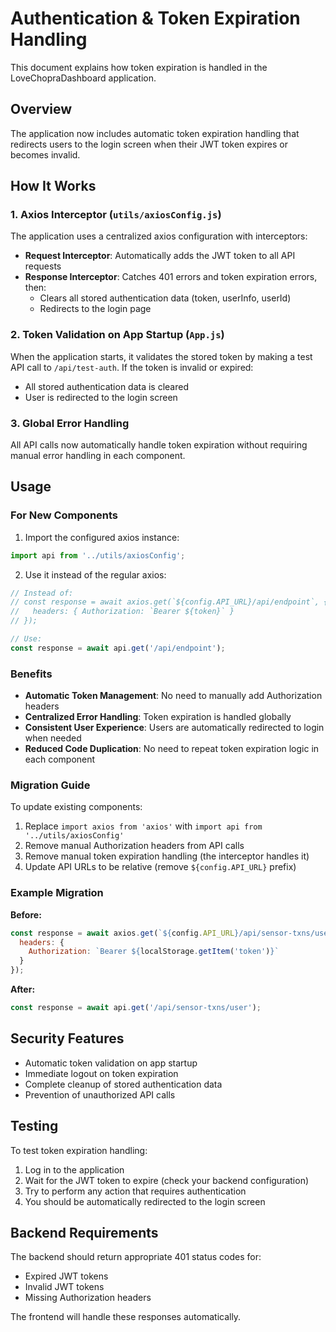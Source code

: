 # Authentication & Token Expiration Handling

This document explains how token expiration is handled in the LoveChopraDashboard application.

## Overview

The application now includes automatic token expiration handling that redirects users to the login screen when their JWT token expires or becomes invalid.

## How It Works

### 1. Axios Interceptor (`utils/axiosConfig.js`)

The application uses a centralized axios configuration with interceptors:

- **Request Interceptor**: Automatically adds the JWT token to all API requests
- **Response Interceptor**: Catches 401 errors and token expiration errors, then:
  - Clears all stored authentication data (token, userInfo, userId)
  - Redirects to the login page

### 2. Token Validation on App Startup (`App.js`)

When the application starts, it validates the stored token by making a test API call to `/api/test-auth`. If the token is invalid or expired:
- All stored authentication data is cleared
- User is redirected to the login screen

### 3. Global Error Handling

All API calls now automatically handle token expiration without requiring manual error handling in each component.

## Usage

### For New Components

1. Import the configured axios instance:
```javascript
import api from '../utils/axiosConfig';
```

2. Use it instead of the regular axios:
```javascript
// Instead of:
// const response = await axios.get(`${config.API_URL}/api/endpoint`, {
//   headers: { Authorization: `Bearer ${token}` }
// });

// Use:
const response = await api.get('/api/endpoint');
```

### Benefits

- **Automatic Token Management**: No need to manually add Authorization headers
- **Centralized Error Handling**: Token expiration is handled globally
- **Consistent User Experience**: Users are automatically redirected to login when needed
- **Reduced Code Duplication**: No need to repeat token expiration logic in each component

### Migration Guide

To update existing components:

1. Replace `import axios from 'axios'` with `import api from '../utils/axiosConfig'`
2. Remove manual Authorization headers from API calls
3. Remove manual token expiration handling (the interceptor handles it)
4. Update API URLs to be relative (remove `${config.API_URL}` prefix)

### Example Migration

**Before:**
```javascript
const response = await axios.get(`${config.API_URL}/api/sensor-txns/user`, {
  headers: {
    Authorization: `Bearer ${localStorage.getItem('token')}`
  }
});
```

**After:**
```javascript
const response = await api.get('/api/sensor-txns/user');
```

## Security Features

- Automatic token validation on app startup
- Immediate logout on token expiration
- Complete cleanup of stored authentication data
- Prevention of unauthorized API calls

## Testing

To test token expiration handling:

1. Log in to the application
2. Wait for the JWT token to expire (check your backend configuration)
3. Try to perform any action that requires authentication
4. You should be automatically redirected to the login screen

## Backend Requirements

The backend should return appropriate 401 status codes for:
- Expired JWT tokens
- Invalid JWT tokens
- Missing Authorization headers

The frontend will handle these responses automatically. 